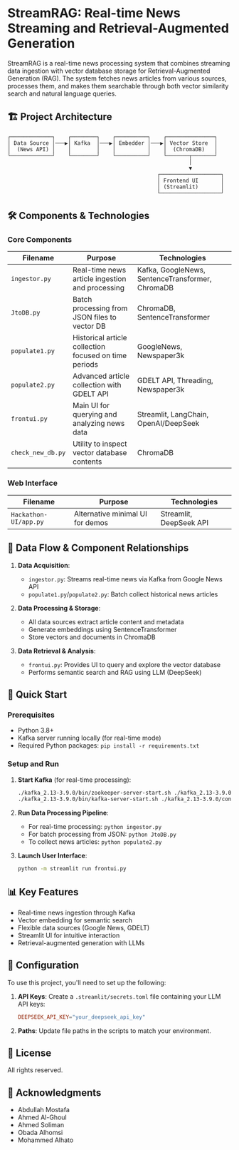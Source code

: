 # StreamRAG: Real-time News Streaming and Retrieval-Augmented Generation


StreamRAG is a real-time news processing system that combines streaming data ingestion with vector database storage for Retrieval-Augmented Generation (RAG). The system fetches news articles from various sources, processes them, and makes them searchable through both vector similarity search and natural language queries.

## 🏗️ Project Architecture

```
┌─────────────┐    ┌────────┐    ┌──────────┐    ┌───────────────┐
│ Data Source │───▶│ Kafka  │───▶│ Embedder │───▶│ Vector Store  │
│  (News API) │    │        │    │          │    │  (ChromaDB)   │
└─────────────┘    └────────┘    └──────────┘    └───────┬───────┘
                                                         │
                                                         ▼
                                               ┌───────────────────┐
                                               │ Frontend UI       │
                                               │ (Streamlit)       │
                                               └───────────────────┘
```

## 🛠️ Components & Technologies

### Core Components

| Filename | Purpose | Technologies | 
|----------|---------|--------------|
| `ingestor.py` | Real-time news article ingestion and processing | Kafka, GoogleNews, SentenceTransformer, ChromaDB |
| `JtoDB.py` | Batch processing from JSON files to vector DB | ChromaDB, SentenceTransformer |
| `populate1.py` | Historical article collection focused on time periods | GoogleNews, Newspaper3k |
| `populate2.py` | Advanced article collection with GDELT API | GDELT API, Threading, Newspaper3k |
| `frontui.py` | Main UI for querying and analyzing news data | Streamlit, LangChain, OpenAI/DeepSeek |
| `check_new_db.py` | Utility to inspect vector database contents | ChromaDB |

### Web Interface

| Filename | Purpose | Technologies |
|----------|---------|--------------|
| `Hackathon-UI/app.py` | Alternative minimal UI for demos | Streamlit, DeepSeek API |

## 🔄 Data Flow & Component Relationships

1. **Data Acquisition**:
   - `ingestor.py`: Streams real-time news via Kafka from Google News API
   - `populate1.py`/`populate2.py`: Batch collect historical news articles

2. **Data Processing & Storage**:
   - All data sources extract article content and metadata
   - Generate embeddings using SentenceTransformer
   - Store vectors and documents in ChromaDB

3. **Data Retrieval & Analysis**:
   - `frontui.py`: Provides UI to query and explore the vector database
   - Performs semantic search and RAG using LLM (DeepSeek)

## 🚀 Quick Start

### Prerequisites
- Python 3.8+
- Kafka server running locally (for real-time mode)
- Required Python packages: `pip install -r requirements.txt`

### Setup and Run

1. **Start Kafka** (for real-time processing):
   ```bash
   ./kafka_2.13-3.9.0/bin/zookeeper-server-start.sh ./kafka_2.13-3.9.0/config/zookeeper.properties
   ./kafka_2.13-3.9.0/bin/kafka-server-start.sh ./kafka_2.13-3.9.0/config/server.properties
   ```

2. **Run Data Processing Pipeline**:
   - For real-time processing: `python ingestor.py`
   - For batch processing from JSON: `python JtoDB.py`
   - To collect news articles: `python populate2.py`

3. **Launch User Interface**:
   ```bash
   python -m streamlit run frontui.py
   ```

## 📊 Key Features

- Real-time news ingestion through Kafka
- Vector embedding for semantic search
- Flexible data sources (Google News, GDELT)
- Streamlit UI for intuitive interaction
- Retrieval-augmented generation with LLMs

## 🔐 Configuration

To use this project, you'll need to set up the following:

1. **API Keys**: Create a `.streamlit/secrets.toml` file containing your LLM API keys:
   ```toml
   DEEPSEEK_API_KEY="your_deepseek_api_key"
   ```

2. **Paths**: Update file paths in the scripts to match your environment.

## 📝 License

All rights reserved.

## 🙏 Acknowledgments
- Abdullah Mostafa
- Ahmed Al-Ghoul
- Ahmed Soliman
- Obada Alhomsi
- Mohammed Alhato
